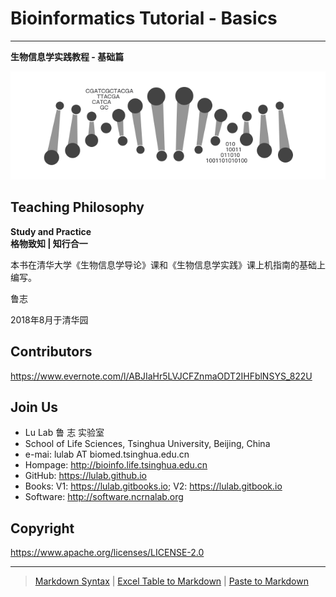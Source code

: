 # Bioinformatics Tutorial - Basics

---

**生物信息学实践教程 - 基础篇**

![](.gitbook/assets/intro.png)

## Teaching Philosophy

**Study and Practice**  
**格物致知 | 知行合一**

本书在清华大学《生物信息学导论》课和《生物信息学实践》课上机指南的基础上编写。

鲁志

2018年8月于清华园

## Contributors

<https://www.evernote.com/l/ABJIaHr5LVJCFZnmaODT2IHFblNSYS_822U>

## Join Us

* Lu Lab 鲁 志 实验室
* School of Life Sciences, Tsinghua University, Beijing, China
* e-mai: lulab AT biomed.tsinghua.edu.cn
* Hompage: <http://bioinfo.life.tsinghua.edu.cn>
* GitHub: <https://lulab.github.io>
* Books: V1: <https://lulab.gitbooks.io>; V2: <https://lulab.gitbook.io>
* Software: <http://software.ncrnalab.org>

## Copyright

<https://www.apache.org/licenses/LICENSE-2.0>

---

> [Markdown Syntax](https://github.com/adam-p/markdown-here/wiki/Markdown-Cheatsheet) | [Excel Table to Markdown](https://www.tablesgenerator.com/markdown_tables) | [Paste to Markdown](https://euangoddard.github.io/clipboard2markdown/)




